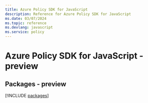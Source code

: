 ```yaml
---
title: Azure Policy SDK for JavaScript
description: Reference for Azure Policy SDK for JavaScript
ms.date: 03/07/2024
ms.topic: reference
ms.devlang: javascript
ms.service: policy
---
```

# Azure Policy SDK for JavaScript - preview
## Packages - preview
[!INCLUDE [packages](policy-index.md)]